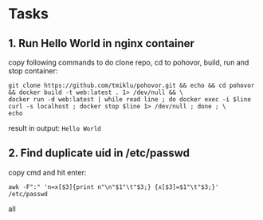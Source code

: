 # Tasks 

## 1. Run Hello World in nginx container 

copy following commands to do clone repo, cd to pohovor, build, run and stop container: 
```
git clone https://github.com/tmiklu/pohovor.git && echo && cd pohovor && docker build -t web:latest . 1> /dev/null && \
docker run -d web:latest | while read line ; do docker exec -i $line curl -s localhost ; docker stop $line 1> /dev/null ; done ; \
echo
```

result in output: 
`Hello World` 

## 2. Find duplicate uid in /etc/passwd 

copy cmd and hit enter: 

`awk -F":" 'n=x[$3]{print n"\n"$1"\t"$3;} {x[$3]=$1"\t"$3;}' /etc/passwd`

all
